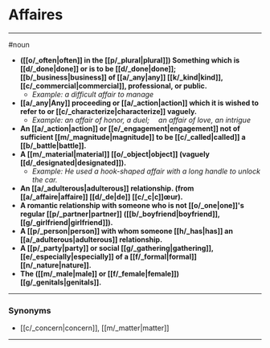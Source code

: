 # Affaires
---
#noun
- **([[o/_often|often]] in the [[p/_plural|plural]]) Something which is [[d/_done|done]] or is to be [[d/_done|done]]; [[b/_business|business]] of [[a/_any|any]] [[k/_kind|kind]], [[c/_commercial|commercial]], professional, or public.**
	- _Example: a difficult affair to manage_
- **[[a/_any|Any]] proceeding or [[a/_action|action]] which it is wished to refer to or [[c/_characterize|characterize]] vaguely.**
	- _Example: an affair of honor, a duel;  an affair of love, an intrigue_
- **An [[a/_action|action]] or [[e/_engagement|engagement]] not of sufficient [[m/_magnitude|magnitude]] to be [[c/_called|called]] a [[b/_battle|battle]].**
- **A [[m/_material|material]] [[o/_object|object]] (vaguely [[d/_designated|designated]]).**
	- _Example: He used a hook-shaped affair with a long handle to unlock the car._
- **An [[a/_adulterous|adulterous]] relationship. (from [[a/_affaire|affaire]] [[d/_de|de]] [[c/_c|c]]œur).**
- **A romantic relationship with someone who is not [[o/_one|one]]'s regular [[p/_partner|partner]] ([[b/_boyfriend|boyfriend]], [[g/_girlfriend|girlfriend]]).**
- **A [[p/_person|person]] with whom someone [[h/_has|has]] an [[a/_adulterous|adulterous]] relationship.**
- **A [[p/_party|party]] or social [[g/_gathering|gathering]], [[e/_especially|especially]] of a [[f/_formal|formal]] [[n/_nature|nature]].**
- **The ([[m/_male|male]] or [[f/_female|female]]) [[g/_genitals|genitals]].**
---
### Synonyms
- [[c/_concern|concern]], [[m/_matter|matter]]
---
